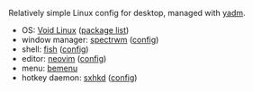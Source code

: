 Relatively simple Linux config for desktop, managed with [yadm](https://github.com/TheLocehiliosan/yadm).

- OS: [Void Linux][void] ([package list][pkglist])
- window manager: [spectrwm][spectrwm] ([config][spectrwm.conf])
- shell: [fish][fish] ([config][config.fish])
- editor: [neovim][neovim] ([config][init.vim])
- menu: [bemenu][bemenu]
- hotkey daemon: [sxhkd][sxhkd] ([config][sxhkdrc])


[void]: https://voidlinux.org
[pkglist]: /void-pkglist.txt
[spectrwm]: https://github.com/conformal/spectrwm
[spectrwm.conf]: /.config/spectrwm/spectrwm.conf
[fish]: https://fishshell.com
[config.fish]: /.config/fish/config.fish
[neovim]: https://neovim.io
[init.vim]: /.config/nvim/init.vim
[bemenu]: https://github.com/Cloudef/bemenu
[sxhkdrc]: /.config/sxhkd/sxhkdrc
[sxhkd]: https://github.com/baskerville/sxhkd
